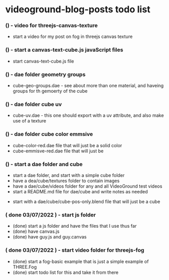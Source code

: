 # videoground-blog-posts todo list

<!-- For post projects -->

### () - video for threejs-canvas-texture
* start a video for my post on fog in threejs canvas texture

<!-- javaScript files -->

### () - start a canvas-text-cube.js javaScript files
* start canvas-text-cube.js file

<!-- DAE FOLDER -->


### () - dae folder geometry groups
<!-- groups -->
* cube-geo-groups.dae - see about more than one material, and haveing groups for th gemoerty of the cube

### () - dae folder cube uv
<!-- uv -->
* cube-uv.dae - this one should export with a uv attribute, and also make use of a texture

### () - dae folder cube color emmsive
<!-- color, and emmisve -->
* cube-color-red.dae file that will just be a solid color
* cube-emmisve-red.dae file that will just be

### () - start a dae folder and cube
* start a dae folder, and start with a simple cube folder
* have a dea/cube/textures folder to contain images
* have a dae/cube/videos folder for any and all VideoGround test videos
* start a README.md file for dae/cube and write notes as needed
<!-- posiiton only -->
* start with a dae/cube/cube-pos-only.blend file that will just be a cube

<!-- ROOT FOLDER -->

### ( done 03/07/2022 ) - start js folder
* (done) start a js folder and have the files that I use thus far
* (done) have canvas.js
* (done) have guy.js and guy.canvas

### ( done 03/07/2022 ) - start video folder for threejs-fog
* (done) start a fog-basic example that is just a simple example of THREE.Fog
* (done) start todo list for this and take it from there